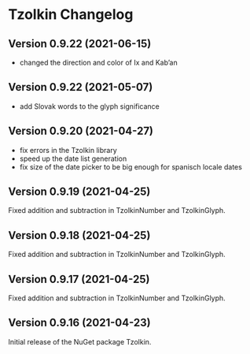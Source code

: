 # Tzolkin Changelog

## Version 0.9.22 (2021-06-15)

- changed the direction and color of Ix and Kabʼan

## Version 0.9.22 (2021-05-07)

- add Slovak words to the glyph significance

## Version 0.9.20 (2021-04-27)

- fix errors in the Tzolkin library
- speed up the date list generation
- fix size of the date picker to be big enough for spanisch locale dates

## Version 0.9.19 (2021-04-25)

Fixed addition and subtraction in TzolkinNumber and TzolkinGlyph.

## Version 0.9.18 (2021-04-25)

Fixed addition and subtraction in TzolkinNumber and TzolkinGlyph.

## Version 0.9.17 (2021-04-25)

Fixed addition and subtraction in TzolkinNumber and TzolkinGlyph.

## Version 0.9.16 (2021-04-23)

Initial release of the NuGet package Tzolkin.
